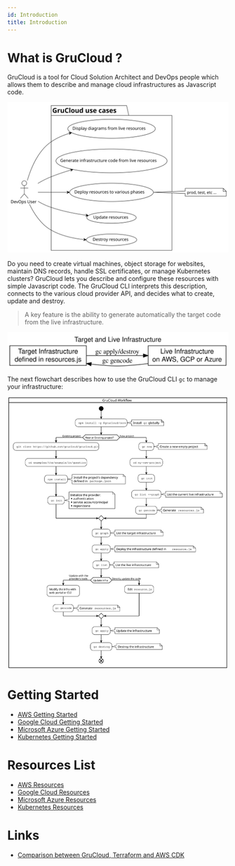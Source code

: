 ```yaml
---
id: Introduction
title: Introduction
---
```


# What is GruCloud ?

GruCloud is a tool for Cloud Solution Architect and DevOps people which allows them to describe and manage cloud infrastructures as Javascript code.

![gc-usecase](../plantuml/gc-usecase.svg)

Do you need to create virtual machines, object storage for websites, maintain DNS records, handle SSL certificates, or manage Kubernetes clusters? GruCloud lets you describe and configure these resources with simple Javascript code. The GruCloud CLI interprets this description, connects to the various cloud provider API, and decides what to create, update and destroy.

> A key feature is the ability to generate automatically the target code from the live infrastructure.

![target-live-infra.dot.svg](../plantuml/target-live-infra.dot.svg)

The next flowchart describes how to use the GruCloud CLI `gc` to manage your infrastructure:

![gc-workflow](../plantuml/gc-workflow.svg)

# Getting Started

- [AWS Getting Started](./aws/AwsGettingStarted.md)
- [Google Cloud Getting Started](./google/GoogleGettingStarted.md)
- [Microsoft Azure Getting Started](./azure/AzureGettingStarted.md)
- [Kubernetes Getting Started](./k8s/K8sGettingStarted.md)

# Resources List

- [AWS Resources](./aws/AwsResources.md)
- [Google Cloud Resources](./google/GcpResources.md)
- [Microsoft Azure Resources](./azure/AzureResources.md)
- [Kubernetes Resources](./k8s/K8sResources.md)

# Links

- [Comparison between GruCloud, Terraform and AWS CDK](./GruCloudComparison.md)

